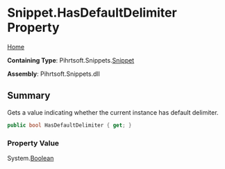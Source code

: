 <a name="_top"></a>

# Snippet\.HasDefaultDelimiter Property

[Home](../../../../README.md#_top)

**Containing Type**: Pihrtsoft\.Snippets\.[Snippet](../README.md#_top)

**Assembly**: Pihrtsoft\.Snippets\.dll

## Summary

Gets a value indicating whether the current instance has default delimiter\.

```csharp
public bool HasDefaultDelimiter { get; }
```

### Property Value

System\.[Boolean](https://docs.microsoft.com/en-us/dotnet/api/system.boolean)

